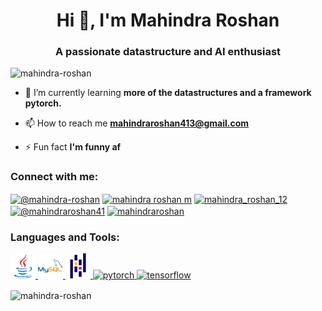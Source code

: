 <h1 align="center">Hi 👋, I'm Mahindra Roshan</h1>
<h3 align="center">A passionate datastructure and AI enthusiast</h3>

<p align="left"> <img src="https://komarev.com/ghpvc/?username=mahindra-roshan&label=Profile%20views&color=0e75b6&style=flat" alt="mahindra-roshan" /> </p>

- 🌱 I’m currently learning **more of the datastructures and a framework pytorch.**

- 📫 How to reach me **mahindraroshan413@gmail.com**

- ⚡ Fun fact **I'm funny af**

<h3 align="left">Connect with me:</h3>
<p align="left">
<a href="https://codepen.io/@mahindra-roshan" target="blank"><img align="center" src="https://raw.githubusercontent.com/rahuldkjain/github-profile-readme-generator/master/src/images/icons/Social/codepen.svg" alt="@mahindra-roshan" height="30" width="40" /></a>
<a href="https://linkedin.com/in/mahindra roshan m" target="blank"><img align="center" src="https://raw.githubusercontent.com/rahuldkjain/github-profile-readme-generator/master/src/images/icons/Social/linked-in-alt.svg" alt="mahindra roshan m" height="30" width="40" /></a>
<a href="https://instagram.com/mahindra_roshan_12" target="blank"><img align="center" src="https://raw.githubusercontent.com/rahuldkjain/github-profile-readme-generator/master/src/images/icons/Social/instagram.svg" alt="mahindra_roshan_12" height="30" width="40" /></a>
<a href="https://www.hackerrank.com/@mahindraroshan41" target="blank"><img align="center" src="https://raw.githubusercontent.com/rahuldkjain/github-profile-readme-generator/master/src/images/icons/Social/hackerrank.svg" alt="@mahindraroshan41" height="30" width="40" /></a>
<a href="https://www.leetcode.com/mahindraroshan" target="blank"><img align="center" src="https://raw.githubusercontent.com/rahuldkjain/github-profile-readme-generator/master/src/images/icons/Social/leet-code.svg" alt="mahindraroshan" height="30" width="40" /></a>
</p>

<h3 align="left">Languages and Tools:</h3>
<p align="left"> <a href="https://www.java.com" target="_blank" rel="noreferrer"> <img src="https://raw.githubusercontent.com/devicons/devicon/master/icons/java/java-original.svg" alt="java" width="40" height="40"/> </a> <a href="https://www.mysql.com/" target="_blank" rel="noreferrer"> <img src="https://raw.githubusercontent.com/devicons/devicon/master/icons/mysql/mysql-original-wordmark.svg" alt="mysql" width="40" height="40"/> </a> <a href="https://pandas.pydata.org/" target="_blank" rel="noreferrer"> <img src="https://raw.githubusercontent.com/devicons/devicon/2ae2a900d2f041da66e950e4d48052658d850630/icons/pandas/pandas-original.svg" alt="pandas" width="40" height="40"/> </a> <a href="https://pytorch.org/" target="_blank" rel="noreferrer"> <img src="https://www.vectorlogo.zone/logos/pytorch/pytorch-icon.svg" alt="pytorch" width="40" height="40"/> </a> <a href="https://www.tensorflow.org" target="_blank" rel="noreferrer"> <img src="https://www.vectorlogo.zone/logos/tensorflow/tensorflow-icon.svg" alt="tensorflow" width="40" height="40"/> </a> </p>

<p><img align="center" src="https://github-readme-stats.vercel.app/api/top-langs?username=mahindra-roshan&show_icons=true&locale=en&layout=compact" alt="mahindra-roshan" /></p>
